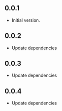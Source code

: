 ## 0.0.1

- Initial version.

## 0.0.2

- Update dependencies

## 0.0.3

- Update dependencies

## 0.0.4

- Update dependencies